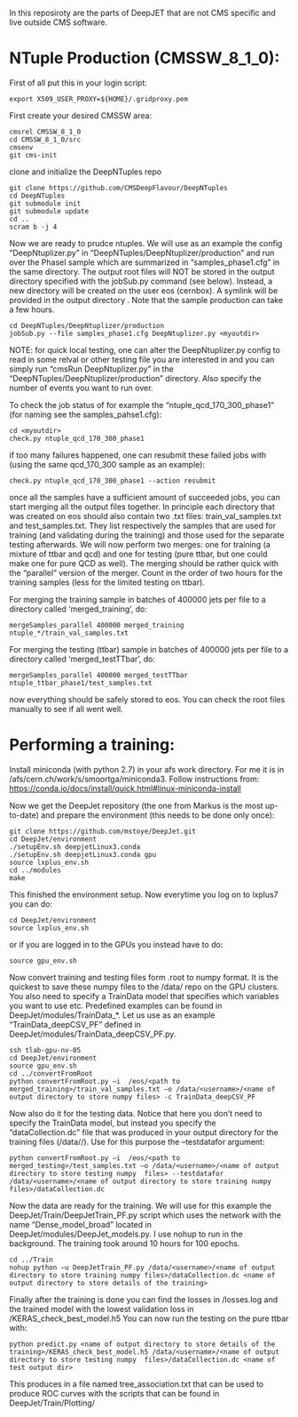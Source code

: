 In this reposiroty are the parts of DeepJET that are not CMS specific and live outside CMS software.

NTuple Production (CMSSW_8_1_0):
=============================================

First of all put this in your login script:
```
export X509_USER_PROXY=${HOME}/.gridproxy.pem
```

First create your desired CMSSW area:
```
cmsrel CMSSW_8_1_0
cd CMSSW_8_1_0/src
cmsenv
git cms-init
```

clone and initialize the DeepNTuples repo
```
git clone https://github.com/CMSDeepFlavour/DeepNTuples
cd DeepNTuples
git submodule init
git submodule update
cd ..
scram b -j 4
```

Now we are ready to prudce ntuples. We will use as an example the config “DeepNtuplizer.py” in “DeepNTuples/DeepNtuplizer/production” and run over the PhaseI sample which are summarized in “samples_phase1.cfg” in the same directory. The output root files will NOT be stored in the output directory specified with the jobSub.py command (see below). Instead, a new directory will be created on the user eos (cernbox). A symlink will be provided in the output directory <myoutdir>. Note that the sample production can take a few hours.
```
cd DeepNTuples/DeepNtuplizer/production
jobSub.py --file samples_phase1.cfg DeepNtuplizer.py <myoutdir>
```

NOTE: for quick local testing, one can alter the DeepNtuplizer.py config to read in some relval or other testing file you are interested in and you can simply run “cmsRun DeepNtuplizer.py” in the “DeepNTuples/DeepNtuplizer/production” directory. Also specify the number of events you want to run over.

To check the job status of for example the “ntuple\_qcd\_170\_300\_phase1” (for naming see the samples\_pahse1.cfg):
```
cd <myoutdir>
check.py ntuple_qcd_170_300_phase1
```

if too many failures happened, one can resubmit these failed jobs with (using the same qcd\_170\_300 sample as an example):
```
check.py ntuple_qcd_170_300_phase1 --action resubmit
```

once all the samples have a sufficient amount of succeeded jobs, you can start merging all the output files together. In principle each directory that was created on eos should also contain two .txt files: train_val_samples.txt and test_samples.txt. They list respectively the samples that are used for training (and validating during the training) and those used for the separate testing afterwards. We will now perform two merges: one for training (a mixture of ttbar and qcd) and one for testing (pure ttbar, but one could make one for pure QCD as well). The merging should be rather quick with the “parallel” version of the merger. Count in the order of two hours for the training samples (less for the limited testing on ttbar).

For merging the training sample in batches of 400000 jets per file to a directory called ‘merged\_training’, do:
```
mergeSamples_parallel 400000 merged_training ntuple_*/train_val_samples.txt
```

For merging the testing (ttbar) sample in batches of 400000 jets per file to a directory called ‘merged\_testTTbar’, do:
```
mergeSamples_parallel 400000 merged_testTTbar ntuple_ttbar_phase1/test_samples.txt
```

now everything should be safely stored to eos. You can check the root files manually to see if all went well.




Performing a training:
=============================================

Install miniconda (with python 2.7) in your afs work directory. For me it is in /afs/cern.ch/work/s/smoortga/miniconda3. Follow instructions from: https://conda.io/docs/install/quick.html#linux-miniconda-install 

Now we get the DeepJet repository (the one from Markus is the most up-to-date) and prepare the environment (this needs to be done only once):
```
git clone https://github.com/mstoye/DeepJet.git
cd DeepJet/environment
./setupEnv.sh deepjetLinux3.conda
./setupEnv.sh deepjetLinux3.conda gpu
source lxplus_env.sh
cd ../modules
make
```


This finished the environment setup. Now everytime you log on to lxplus7 you can do:
```
cd DeepJet/environment
source lxplus_env.sh
```

or if you are logged in to the GPUs you instead have to do:
```
source gpu_env.sh
```

Now convert training and testing files form .root to numpy format. It is the quickest to save these numpy files to the /data/ repo on the GPU clusters. You also need to specify a TrainData model that specifies which variables you want to use etc. Predefined examples can be found in DeepJet/modules/TrainData\_*. Let us use as an example “TrainData\_deepCSV\_PF” defined in DeepJet/modules/TrainData\_deepCSV\_PF.py.
```
ssh tlab-gpu-nv-05
cd DeepJet/environment
source gpu_env.sh
cd ../convertFromRoot
python convertFromRoot.py –i  /eos/<path to merged_training>/train_val_samples.txt –o /data/<username>/<name of output directory to store numpy files> -c TrainData_deepCSV_PF
```

Now also do it for the testing data. Notice that here you don’t need to specify the TrainData model, but instead you specify the “dataCollection.dc” file that was produced in your output directory for the training files (/data/<username>/<name of output directory to store training numpy files>). Use for this purpose the –testdatafor argument:
```
python convertFromRoot.py –i  /eos/<path to merged_testing>/test_samples.txt –o /data/<username>/<name of output directory to store testing numpy  files> --testdatafor /data/<username>/<name of output directory to store training numpy files>/dataCollection.dc
```

Now the data are ready for the training. We will use for this example the DeepJet/Train/DeepJetTrain\_PF.py script which uses the network with the name “Dense\_model\_broad” located in DeepJet/modules/DeepJet\_models.py. I use nohup to run in the background. The training took around 10 hours for 100 epochs.
```
cd ../Train
nohup python –u DeepJetTrain_PF.py /data/<username>/<name of output directory to store training numpy files>/dataCollection.dc <name of output directory to store details of the training>
```

Finally after the training is done you can find the losses in <name of output directory to store details of the training>/losses.log and the trained model with the lowest validation loss in <name of output directory to store details of the training>/KERAS\_check\_best\_model.h5 
You can now run the testing on the pure ttbar with:
```
python predict.py <name of output directory to store details of the training>/KERAS_check_best_model.h5 /data/<username>/<name of output directory to store testing numpy  files>/dataCollection.dc <name of test output dir>
```

This produces in <name of test output dir> a file named tree_association.txt that can be used to produce ROC curves with the scripts that can be found in DeepJet/Train/Plotting/








 





 












